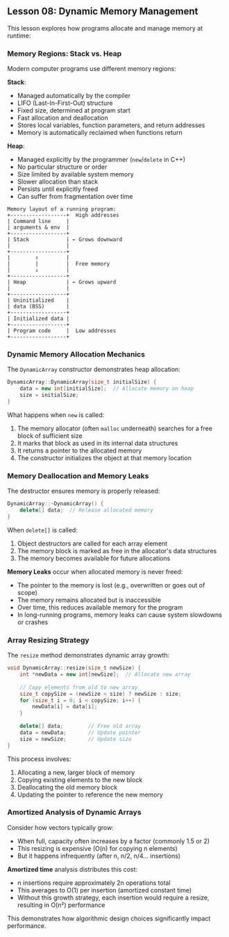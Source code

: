 ## Lesson 08: Dynamic Memory Management

This lesson explores how programs allocate and manage memory at runtime:

### Memory Regions: Stack vs. Heap

Modern computer programs use different memory regions:

**Stack**:
- Managed automatically by the compiler
- LIFO (Last-In-First-Out) structure
- Fixed size, determined at program start
- Fast allocation and deallocation
- Stores local variables, function parameters, and return addresses
- Memory is automatically reclaimed when functions return

**Heap**:
- Managed explicitly by the programmer (`new`/`delete` in C++)
- No particular structure or order
- Size limited by available system memory
- Slower allocation than stack
- Persists until explicitly freed
- Can suffer from fragmentation over time

```
Memory layout of a running program:
+------------------+  High addresses
| Command line     |
| arguments & env  |
+------------------+
| Stack            | ← Grows downward
|                  |
+------------------+
|        ↑         |
|        |         |  Free memory
|        ↓         |
+------------------+
| Heap             | ← Grows upward
|                  |
+------------------+
| Uninitialized    |
| data (BSS)       |
+------------------+
| Initialized data |
+------------------+
| Program code     |  Low addresses
+------------------+
```

### Dynamic Memory Allocation Mechanics

The `DynamicArray` constructor demonstrates heap allocation:

```cpp
DynamicArray::DynamicArray(size_t initialSize) {
    data = new int[initialSize];  // Allocate memory on heap
    size = initialSize;
}
```

What happens when `new` is called:
1. The memory allocator (often `malloc` underneath) searches for a free block of sufficient size
2. It marks that block as used in its internal data structures
3. It returns a pointer to the allocated memory
4. The constructor initializes the object at that memory location

### Memory Deallocation and Memory Leaks

The destructor ensures memory is properly released:

```cpp
DynamicArray::~DynamicArray() {
    delete[] data;  // Release allocated memory
}
```

When `delete[]` is called:
1. Object destructors are called for each array element
2. The memory block is marked as free in the allocator's data structures
3. The memory becomes available for future allocations

**Memory Leaks** occur when allocated memory is never freed:
- The pointer to the memory is lost (e.g., overwritten or goes out of scope)
- The memory remains allocated but is inaccessible
- Over time, this reduces available memory for the program
- In long-running programs, memory leaks can cause system slowdowns or crashes

### Array Resizing Strategy

The `resize` method demonstrates dynamic array growth:

```cpp
void DynamicArray::resize(size_t newSize) {
    int *newData = new int[newSize];  // Allocate new array
    
    // Copy elements from old to new array
    size_t copySize = (newSize < size) ? newSize : size;
    for (size_t i = 0; i < copySize; i++) {
        newData[i] = data[i];
    }
    
    delete[] data;        // Free old array
    data = newData;       // Update pointer
    size = newSize;       // Update size
}
```

This process involves:
1. Allocating a new, larger block of memory
2. Copying existing elements to the new block
3. Deallocating the old memory block
4. Updating the pointer to reference the new memory

### Amortized Analysis of Dynamic Arrays

Consider how vectors typically grow:
- When full, capacity often increases by a factor (commonly 1.5 or 2)
- This resizing is expensive (O(n) for copying n elements)
- But it happens infrequently (after n, n/2, n/4... insertions)

**Amortized time** analysis distributes this cost:
- n insertions require approximately 2n operations total
- This averages to O(1) per insertion (amortized constant time)
- Without this growth strategy, each insertion would require a resize, resulting in O(n²) performance

This demonstrates how algorithmic design choices significantly impact performance.
